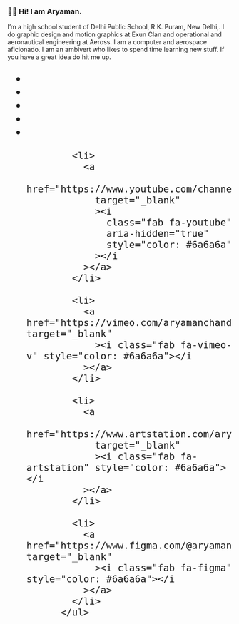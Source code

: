 ### 👋🏻 Hi! I am Aryaman. 

I’m a high school student of Delhi Public School, R.K. Puram, New Delhi,. I do graphic design and motion graphics at Exun Clan and operational and aeronautical engineering at Aeross. I am a computer and aerospace aficionado. I am an ambivert who likes to spend time learning new stuff. If you have a great idea do hit me up.

<ul class="text-center pt-4 pl-0" style="font-size: 25px"><li><a href="https://www.facebook.com/thearyamanchandra" target="_blank"><i class="fab fa-facebook-f" style="color: #6a6a6a"></i></a></li>
            <li>
              <a href="https://www.behance.net/aryamanchandra" target="_blank"
                ><i class="fab fa-behance" style="color: #6a6a6a"></i
              ></a>
            </li>
            <li>
              <a href="https://dribbble.com/aryamanchandra" target="_blank"
                ><i class="fab fa-dribbble" style="color: #6a6a6a"></i
              ></a>
            </li>
            <li>
              <a href="https://github.com/aryamanchandra" target="_blank"
                ><i class="fab fa-github" style="color: #6a6a6a"></i
              ></a>
            </li>
            <li>
              <a href="https://medium.com/@aryamanchandra" target="_blank"
                ><i class="fab fa-medium-m" style="color: #6a6a6a"></i
              ></a>
            </li>

            <li>
              <a
                href="https://www.youtube.com/channel/UCoGX05bLREPTR2s9VTHEbNw"
                target="_blank"
                ><i
                  class="fab fa-youtube"
                  aria-hidden="true"
                  style="color: #6a6a6a"
                ></i
              ></a>
            </li>

            <li>
              <a href="https://vimeo.com/aryamanchandra" target="_blank"
                ><i class="fab fa-vimeo-v" style="color: #6a6a6a"></i
              ></a>
            </li>

            <li>
              <a
                href="https://www.artstation.com/aryamanchandra"
                target="_blank"
                ><i class="fab fa-artstation" style="color: #6a6a6a"></i
              ></a>
            </li>

            <li>
              <a href="https://www.figma.com/@aryamanchandra" target="_blank"
                ><i class="fab fa-figma" style="color: #6a6a6a"></i
              ></a>
            </li>
          </ul>

